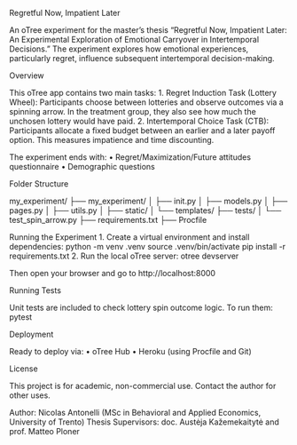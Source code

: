 Regretful Now, Impatient Later

An oTree experiment for the master’s thesis “Regretful Now, Impatient Later: An Experimental Exploration of Emotional Carryover in Intertemporal Decisions.”
The experiment explores how emotional experiences, particularly regret, influence subsequent intertemporal decision-making.

Overview

This oTree app contains two main tasks:
	1.	Regret Induction Task (Lottery Wheel):
Participants choose between lotteries and observe outcomes via a spinning arrow. In the treatment group, they also see how much the unchosen lottery would have paid.
	2.	Intertemporal Choice Task (CTB):
Participants allocate a fixed budget between an earlier and a later payoff option. This measures impatience and time discounting.

The experiment ends with:
	•	Regret/Maximization/Future attitudes questionnaire
	•	Demographic questions

Folder Structure

my_experiment/
├── my_experiment/
│   ├── init.py
│   ├── models.py
│   ├── pages.py
│   ├── utils.py
│   ├── static/
│   └── templates/
├── tests/
│   └── test_spin_arrow.py
├── requirements.txt
├── Procfile

Running the Experiment
	1.	Create a virtual environment and install dependencies:
python -m venv .venv
source .venv/bin/activate
pip install -r requirements.txt
	2.	Run the local oTree server:
otree devserver

Then open your browser and go to http://localhost:8000

Running Tests

Unit tests are included to check lottery spin outcome logic. To run them:
pytest

Deployment

Ready to deploy via:
	•	oTree Hub
	•	Heroku (using Procfile and Git)

License

This project is for academic, non-commercial use. Contact the author for other uses.

Author: Nicolas Antonelli (MSc in Behavioral and Applied Economics, University of Trento)
Thesis Supervisors: doc. Austėja Kažemekaitytė and prof. Matteo Ploner

